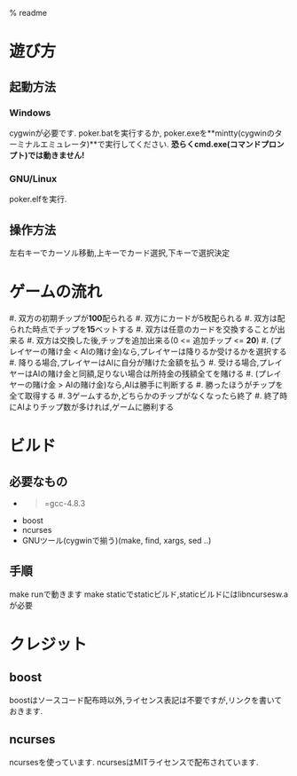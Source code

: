 % readme

# 遊び方

## 起動方法

### Windows

cygwinが必要です.
poker.batを実行するか,
poker.exeを**mintty(cygwinのターミナルエミュレータ)**で実行してください.
**恐らくcmd.exe(コマンドプロンプト)では動きません!**

### GNU/Linux

poker.elfを実行.

## 操作方法

左右キーでカーソル移動,上キーでカード選択,下キーで選択決定

# ゲームの流れ

#. 双方の初期チップが**100**配られる
#. 双方にカードが5枚配られる
#. 双方は配られた時点でチップを**15**ベットする
#. 双方は任意のカードを交換することが出来る
#. 双方は交換した後,チップを追加出来る(0 <= 追加チップ <= **20**)
#. (プレイヤーの賭け金 < AIの賭け金)なら,プレイヤーは降りるか受けるかを選択する
#. 降りる場合,プレイヤーはAIに自分が賭けた金額を払う
#. 受ける場合,プレイヤーはAIの賭け金と同額,足りない場合は所持金の残額全てを賭ける
#. (プレイヤーの賭け金 > AIの賭け金)なら,AIは勝手に判断する
#. 勝ったほうがチップを全て取得する
#. 3ゲームするか,どちらかのチップがなくなったら終了
#. 終了時にAIよりチップ数が多ければ,ゲームに勝利する

# ビルド

## 必要なもの

* >=gcc-4.8.3
* boost
* ncurses
* GNUツール(cygwinで揃う)(make, find, xargs, sed ..)

## 手順

make runで動きます
make staticでstaticビルド,staticビルドにはlibncursesw.aが必要

# クレジット

## boost

boostはソースコード配布時以外,ライセンス表記は不要ですが,リンクを書いておきます.

[](http://www.boost.org/users/license.html)

## ncurses

ncursesを使っています.
ncursesはMITライセンスで配布されています.

``` {include="README_ncurses"}
```
